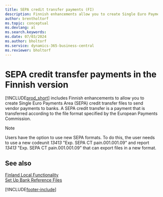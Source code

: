 ```yaml
---
title: SEPA credit transfer payments (FI)
description: Finnish enhancements allow you to create Single Euro Payments Area (SEPA) credit transfer files to send vendor payments to banks.
author: brentholtorf
ms.topic: conceptual
ms.devlang: al
ms.search.keywords:
ms.date: 07/03/2024
ms.author: bholtorf
ms.service: dynamics-365-business-central
ms.reviewer: bholtorf
---
```

# SEPA credit transfer payments in the Finnish version

[!INCLUDE[prod_short](../../includes/prod_short.md)] includes Finnish enhancements to allow you to create Single Euro Payments Area (SEPA) credit transfer files to send vendor payments to banks. A SEPA credit transfer is a payment that is transferred according to the file format specified by the European Payments Commission.  

> [!NOTE]
> Users have the option to use new SEPA formats. To do this, the user needs to use a new codeunit *13413* "Exp. SEPA CT pain.001.001.09" and report *13413* "Exp. SEPA CT pain.001.001.09" that can export files in a new format.  

## See also

[Finland Local Functionality](finland-local-functionality.md)  
[Set Up Bank Reference Files](how-to-set-up-bank-reference-files.md)  


[!INCLUDE[footer-include](../../includes/footer-banner.md)]
